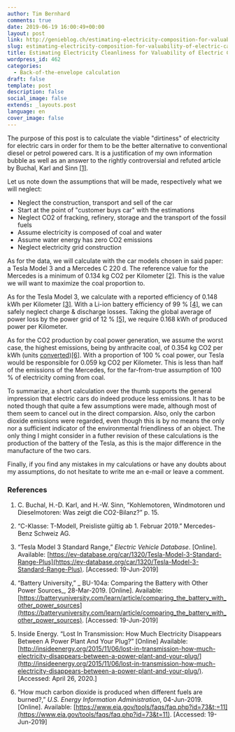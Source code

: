 ```yaml
---
author: Tim Bernhard
comments: true
date: 2019-06-19 16:00:49+00:00
layout: post
link: http://genieblog.ch/estimating-electricity-composition-for-valuability-of-electric-cars/
slug: estimating-electricity-composition-for-valuability-of-electric-cars
title: Estimating Electricity Cleanliness for Valuability of Electric Cars
wordpress_id: 462
categories:
  - Back-of-the-envelope calculation
draft: false
template: post
description: false
social_image: false
extends: _layouts.post
language: en
cover_image: false
---
```


The purpose of this post is to calculate the viable "dirtiness" of electricity for electric cars in order for them to be the better alternative to conventional diesel or petrol powered cars.
It is a justification of my own information bubble as well as an answer to the rightly controversial and refuted article by Buchal, Karl and Sinn ​[[1]](#src-1)​.

Let us note down the assumptions that will be made, respectively what we will neglect:

  * Neglect the construction, transport and sell of the car
  * Start at the point of "customer buys car" with the estimations
  * Neglect CO2 of fracking, refinery, storage and the transport of the fossil fuels
  * Assume electricity is composed of coal and water
  * Assume water energy has zero CO2 emissions
  * Neglect electricity grid construction

As for the data, we will calculate with the car models chosen in said paper: a Tesla Model 3 and a Mercedes C 220 d.
The reference value for the Mercedes is a minimum of 0.134 kg CO2 per Kilometer ​[[2]](#src-2)​. This is the value we will want to maximize the coal proportion to.

As for the Tesla Model 3, we calculate with a reported efficiency of 0.148 kWh per Kilometer ​[[3]](#src-3)​. With a Li-ion battery efficiency of 99 % ​[[4]](#src-4)​, we can safely neglect charge & discharge losses.
Taking the global average of power loss by the power grid of 12 % ​[[5]](#src-5)​, we require 0.168 kWh of produced power per Kilometer.

As for the CO2 production by coal power generation, we assume the worst case, the highest emissions, being by anthracite coal, of 0.354 kg CO2 per kWh (units [converted](https://www.google.com/search?q=0.0002286+Pounds%2FBtu+in+kg%2FkWh)) ​[[6]](#src-6)​. With a proportion of 100 % coal power, our Tesla would be responsible for 0.059 kg CO2 per Kilometer.
This is less than half of the emissions of the Mercedes, for the far-from-true assumption of 100 % of electricity coming from coal.

To summarize, a short calculation over the thumb supports the general impression that electric cars do indeed produce less emissions.
It has to be noted though that quite a few assumptions were made, although most of them seem to cancel out in the direct comparsion.
Also, only the carbon dioxide emissions were regarded, even though this is by no means the only nor a sufficient indicator of the environmental friendliness of an object.
The only thing I might consider in a futher revision of these calculations is the production of the battery of the Tesla, as this is the major difference in the manufacture of the two cars.

Finally, if you find any mistakes in my calculations or have any doubts about my assumptions, do not hesitate to write me an e-mail or leave a comment.

### References

  1. <span id="src-1"></span>C. Buchal, H.-D. Karl, and H.-W. Sinn, “Kohlemotoren, Windmotoren und Dieselmotoren: Was zeigt die CO2-Bilanz?” p. 15.

  2. <span id="src-2"></span>“C-Klasse: T-Modell, Preisliste gültig ab 1. Februar 2019.” Mercedes-Benz Schweiz AG.

  3. <span id="src-3"></span>“Tesla Model 3 Standard Range,” _Electric Vehicle Database_.  [Online]. Available: [https://ev-database.org/car/1320/Tesla-Model-3-Standard-Range-Plus](https://ev-database.org/car/1320/Tesla-Model-3-Standard-Range-Plus). [Accessed: 19-Jun-2019]

  4. <span id="src-4"></span>“Battery University,” _ BU-104a: Comparing the Battery with Other Power Sources_, 28-Mar-2019.  [Online]. Available: [https://batteryuniversity.com/learn/article/comparing_the_battery_with_other_power_sources](https://batteryuniversity.com/learn/article/comparing_the_battery_with_other_power_sources). [Accessed: 19-Jun-2019]

  5. <span id="src-5"></span>Inside Energy. “Lost In Transmission: How Much Electricity Disappears Between A Power Plant And Your Plug?” [Online] Available: [http://insideenergy.org/2015/11/06/lost-in-transmission-how-much-electricity-disappears-between-a-power-plant-and-your-plug/](http://insideenergy.org/2015/11/06/lost-in-transmission-how-much-electricity-disappears-between-a-power-plant-and-your-plug/). [Accessed:  April 26, 2020.]

  6. <span id="src-6"></span>“How much carbon dioxide is produced when different fuels are burned?,” _U.S.
Energy Information Administration_, 04-Jun-2019.  [Online]. Available: [https://www.eia.gov/tools/faqs/faq.php?id=73&t;=11](https://www.eia.gov/tools/faqs/faq.php?id=73&t=11). [Accessed: 19-Jun-2019]
